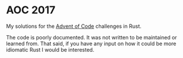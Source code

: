 AOC 2017
========

My solutions for the [Advent of Code](http://adventofcode.com/2017) challenges in Rust.

The code is poorly documented. It was not written to be maintained or learned
from. That said, if you have any input on how it could be more idiomatic Rust I
would be interested.

